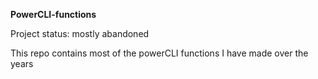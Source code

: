 **PowerCLI-functions**

Project status: mostly abandoned

This repo contains most of the powerCLI functions I have made over the years